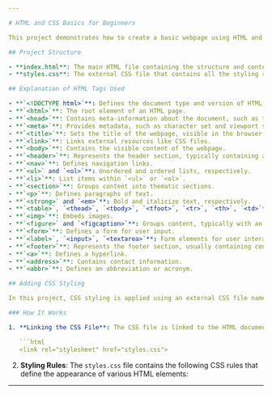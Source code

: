 ```yaml
---

# HTML and CSS Basics for Beginners

This project demonstrates how to create a basic webpage using HTML and style it with an external CSS file. It serves as an introductory example for beginners who want to learn the fundamentals of web development.

## Project Structure

- **index.html**: The main HTML file containing the structure and content of the webpage.
- **styles.css**: The external CSS file that contains all the styling rules for the HTML elements.

## Explanation of HTML Tags Used

- **`<!DOCTYPE html>`**: Defines the document type and version of HTML.
- **`<html>`**: The root element of an HTML page.
- **`<head>`**: Contains meta-information about the document, such as the title and links to stylesheets.
- **`<meta>`**: Provides metadata, such as character set and viewport settings.
- **`<title>`**: Sets the title of the webpage, visible in the browser tab.
- **`<link>`**: Links external resources like CSS files.
- **`<body>`**: Contains the visible content of the webpage.
- **`<header>`**: Represents the header section, typically containing a logo or navigation.
- **`<nav>`**: Defines navigation links.
- **`<ul>` and `<ol>`**: Unordered and ordered lists, respectively.
- **`<li>`**: List items within `<ul>` or `<ol>`.
- **`<section>`**: Groups content into thematic sections.
- **`<p>`**: Defines paragraphs of text.
- **`<strong>` and `<em>`**: Bold and italicize text, respectively.
- **`<table>`, `<thead>`, `<tbody>`, `<tfoot>`, `<tr>`, `<th>`, `<td>`**: Define tables and their contents.
- **`<img>`**: Embeds images.
- **`<figure>` and `<figcaption>`**: Groups content, typically with an image and caption.
- **`<form>`**: Defines a form for user input.
- **`<label>`, `<input>`, `<textarea>`**: Form elements for user interaction.
- **`<footer>`**: Represents the footer section, usually containing contact information.
- **`<a>`**: Defines a hyperlink.
- **`<address>`**: Contains contact information.
- **`<abbr>`**: Defines an abbreviation or acronym.

## Adding CSS Styling

In this project, CSS styling is applied using an external CSS file named `styles.css`. This file contains all the styling rules for the HTML elements.

### How It Works

1. **Linking the CSS File**: The CSS file is linked to the HTML document using the `<link>` tag inside the `<head>` section of the `index.html` file.

   ```html
   <link rel="stylesheet" href="styles.css">
   ```

2. **Styling Rules**: The `styles.css` file contains the following CSS rules that define the appearance of various HTML elements:

---
```

